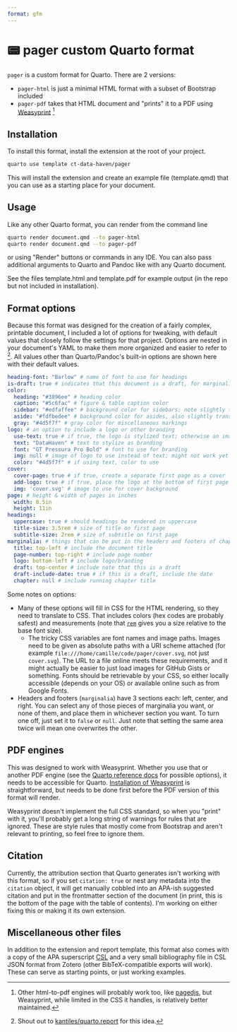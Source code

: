 ```yaml
---
format: gfm
---
```


# :pager: pager custom Quarto format

`pager` is a custom format for Quarto. There are 2 versions: 

* `pager-html` is just a minimal HTML format with a subset of Bootstrap included
* `pager-pdf` takes that HTML document and "prints" it to a PDF using [Weasyprint](https://weasyprint.org/) [^1] 

[^1]: Other html-to-pdf engines will probably work too, like [pagedjs](https://gitlab.coko.foundation/pagedjs/pagedjs-cli), but Weasyprint, while limited in the CSS it handles, is relatively better maintained.

## Installation

To install this format, install the extension at the root of your project.

```bash
quarto use template ct-data-haven/pager
```

This will install the extension and create an example file (template.qmd) that you can use as a starting place for your document.

## Usage

Like any other Quarto format, you can render from the command line

```bash
quarto render document.qmd --to pager-html
quarto render document.qmd --to pager-pdf
```

or using "Render" buttons or commands in any IDE. You can also pass additional arguments to Quarto and Pandoc like with any Quarto document.

See the files template.html and template.pdf for example output (in the repo but not included in installation).

## Format options

Because this format was designed for the creation of a fairly complex, printable document, I included a lot of options for tweaking, with default values that closely follow the settings for that project. Options are nested in your document's YAML to make them more organized and easier to refer to [^2]. All values other than Quarto/Pandoc's built-in options are shown here with their default values.

[^2]: Shout out to [kantiles/quarto.report](https://github.com/kantiles/quarto.report) for this idea.

```yaml
heading-font: "Barlow" # name of font to use for headings
is-draft: true # indicates that this document is a draft, for marginalia
color:
  heading: "#3896ee" # heading color
  caption: "#5c6fac" # figure & table caption color
  sidebar: "#edfaffee" # background color for sidebars; note slightly translucent
  aside: "#fdfbedee" # background color for asides, also slightly translucent
  gray: "#4d5f7f" # gray color for miscellaneous markings
logo: # an option to include a logo or other branding
  use-text: true # if true, the logo is stylized text; otherwise an image
  text: "DataHaven" # text to stylize as branding
  font: "GT Pressura Pro Bold" # font to use for branding
  img: null # image of logo to use instead of text; might not work yet
  color: "#4d5f7f" # if using text, color to use
cover:
  cover-page: true # if true, create a separate first page as a cover
  add-logo: true # if true, place the logo at the bottom of first page
  img: 'cover.svg' # image to use for cover background
page: # height & width of pages in inches
  width: 8.5in
  height: 11in
headings:
  uppercase: true # should headings be rendered in uppercase
  title-size: 3.5rem # size of title on first page
  subtitle-size: 2rem # size of subtitle on first page
marginalia: # things that can be put in the headers and footers of chapter pages; see below
  title: top-left # include the document title
  page-number: top-right # include page number
  logo: bottom-left # include logo/branding
  draft: top-center # include note that this is a draft
  draft-include-date: true # if this is a draft, include the date
  chapter: null # include running chapter title
```

Some notes on options:

* Many of these options will fill in CSS for the HTML rendering, so they need to translate to CSS. That includes colors (hex codes are probably safest) and measurements (note that [`rem`](https://developer.mozilla.org/en-US/docs/Web/CSS/length#rem) gives you a size relative to the base font size).
  * The tricky CSS variables are font names and image paths. Images need to be given as absolute paths with a URI scheme attached (for example `file:///home/camille/code/pager/cover.svg`, not just `cover.svg`). The URL to a file online meets these requirements, and it might actually be easier to just load images for GitHub Gists or something. Fonts should be retrievable by your CSS, so either locally accessible (depends on your OS) or available online such as from Google Fonts.
* Headers and footers (`marginalia`) have 3 sections each: left, center, and right. You can select any of those pieces of marginalia you want, or none of them, and place them in whichever section you want. To turn one off, just set it to `false` or `null`. Just note that setting the same area twice will mean one overwrites the other.

## PDF engines

This was designed to work with Weasyprint. Whether you use that or another PDF engine (see the [Quarto reference docs](https://quarto.org/docs/reference/formats/pdf.html#format-options) for possible options), it needs to be accessible for Quarto. [Installation of Weasyprint](https://doc.courtbouillon.org/weasyprint/stable/first_steps.html#installation) is straightforward, but needs to be done first before the PDF version of this format will render.

Weasyprint doesn't implement the full CSS standard, so when you "print" with it, you'll probably get a long string of warnings for rules that are ignored. These are style rules that mostly come from Bootstrap and aren't relevant to printing, so feel free to ignore them.

## Citation

Currently, the attribution section that Quarto generates isn't working with this format, so if you set `citation: true` or nest any metadata into the `citation` object, it will get manually cobbled into an APA-ish suggested citation and put in the frontmatter section of the document (in print, this is the bottom of the page with the table of contents). I'm working on either fixing this or making it its own extension.

## Miscellaneous other files

In addition to the extension and report template, this format also comes with a copy of the APA superscript [CSL](https://www.zotero.org/styles) and a very small bibliography file in CSL JSON format from Zotero (other BibTeX-compatible exports will work). These can serve as starting points, or just working examples.